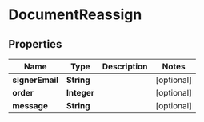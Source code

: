 

# DocumentReassign


## Properties

| Name | Type | Description | Notes |
|------------ | ------------- | ------------- | -------------|
|**signerEmail** | **String** |  |  [optional] |
|**order** | **Integer** |  |  [optional] |
|**message** | **String** |  |  [optional] |



